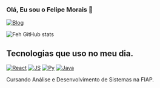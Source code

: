 ### Olá, Eu sou o Felipe Morais 👋

[![Blog](https://img.shields.io/badge/LinkedIn-0077B5?style=for-the-badge&logo=linkedin&logoColor=white)](https://www.linkedin.com/in/felipe-morais-322891266/)

![Feh GitHub stats](https://github-readme-stats.vercel.app/api?username=FehMs&show_icons=true&theme=tokyonight)

## Tecnologias que uso no meu dia.

[![React](https://img.shields.io/badge/React-20232A?style=for-the-badge&logo=react&logoColor=61DAFB)]()
[![JS](https://img.shields.io/badge/JavaScript-F7DF1E?style=for-the-badge&logo=javascript&logoColor=black)]()
[![Py](https://img.shields.io/badge/Python-3776AB?style=for-the-badge&logo=python&logoColor=white)]()
[![Java](https://img.shields.io/badge/Java-ED8B00?style=for-the-badge&logo=openjdk&logoColor=white)]()

Cursando Análise e Desenvolvimento de Sistemas na FIAP.
